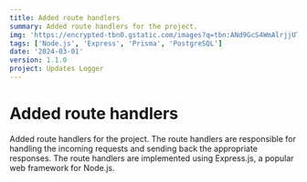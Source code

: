 ```yaml
---
title: Added route handlers
summary: Added route handlers for the project.
img: 'https://encrypted-tbn0.gstatic.com/images?q=tbn:ANd9GcS4WmAlrjjUTOOYs35vGliGHYUdtUkXyQ-t9cyThMmGX0Uh4gtmZ0lkJE8ixZIRSSmgJzI&usqp=CAU'
tags: ['Node.js', 'Express', 'Prisma', 'PostgreSQL']
date: '2024-03-01'
version: 1.1.0
project: Updates Logger
---
```


# Added route handlers

Added route handlers for the project. The route handlers are responsible for handling the incoming requests and sending back the appropriate responses. The route handlers are implemented using Express.js, a popular web framework for Node.js.